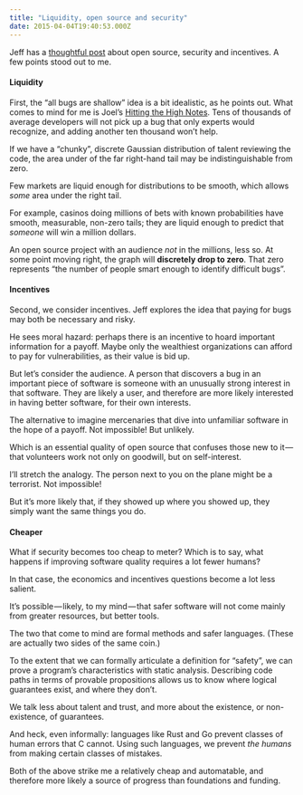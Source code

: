 ```yaml
---
title: "Liquidity, open source and security"
date: 2015-04-04T19:40:53.000Z
---
```


Jeff has a [thoughtful post](http://blog.codinghorror.com/given-enough-money-all-bugs-are-shallow/) about open source, security and incentives. A few points stood out to me.

#### Liquidity

First, the “all bugs are shallow” idea is a bit idealistic, as he points out. What comes to mind for me is Joel’s [Hitting the High Notes](http://www.joelonsoftware.com/articles/HighNotes.html). Tens of thousands of average developers will not pick up a bug that only experts would recognize, and adding another ten thousand won’t help.

If we have a “chunky”, discrete Gaussian distribution of talent reviewing the code, the area under of the far right-hand tail may be indistinguishable from zero.

Few markets are liquid enough for distributions to be smooth, which allows _some_ area under the right tail.

For example, casinos doing millions of bets with known probabilities have smooth, measurable, non-zero tails; they are liquid enough to predict that _someone_ will win a million dollars.

An open source project with an audience _not_ in the millions, less so. At some point moving right, the graph will **discretely drop to zero**. That zero represents “the number of people smart enough to identify difficult bugs”.

#### Incentives

Second, we consider incentives. Jeff explores the idea that paying for bugs may both be necessary and risky.

He sees moral hazard: perhaps there is an incentive to hoard important information for a payoff. Maybe only the wealthiest organizations can afford to pay for vulnerabilities, as their value is bid up.

But let’s consider the audience. A person that discovers a bug in an important piece of software is someone with an unusually strong interest in that software. They are likely a user, and therefore are more likely interested in having better software, for their own interests.

The alternative to imagine mercenaries that dive into unfamiliar software in the hope of a payoff. Not impossible! But unlikely.

Which is an essential quality of open source that confuses those new to it — that volunteers work not only on goodwill, but on self-interest.

I’ll stretch the analogy. The person next to you on the plane might be a terrorist. Not impossible!

But it’s more likely that, if they showed up where you showed up, they simply want the same things you do.

#### Cheaper

What if security becomes too cheap to meter? Which is to say, what happens if improving software quality requires a lot fewer humans?

In that case, the economics and incentives questions become a lot less salient.

It’s possible — likely, to my mind — that safer software will not come mainly from greater resources, but better tools.

The two that come to mind are formal methods and safer languages. (These are actually two sides of the same coin.)

To the extent that we can formally articulate a definition for “safety”, we can prove a program’s characteristics with static analysis. Describing code paths in terms of provable propositions allows us to know where logical guarantees exist, and where they don’t.

We talk less about talent and trust, and more about the existence, or non-existence, of guarantees.

And heck, even informally: languages like Rust and Go prevent classes of human errors that C cannot. Using such languages, we prevent _the humans_ from making certain classes of mistakes.

Both of the above strike me a relatively cheap and automatable, and therefore more likely a source of progress than foundations and funding.
